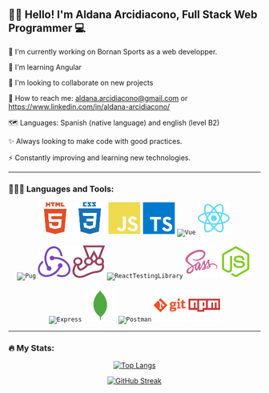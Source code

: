 ## 👋🏻 Hello! I'm Aldana Arcidiacono, Full Stack Web Programmer 💻

📎  I'm currently working on Bornan Sports as a web developper.

🌱 I'm learning Angular

🎎 I'm looking to collaborate on new projects

📧 How to reach me: aldana.arcidiacono@gmail.com or https://www.linkedin.com/in/aldana-arcidiacono/

🗺️ Languages: Spanish (native language) and english (level B2)

✨ Always looking to make code with good practices.

⚡ Constantly improving and learning new technologies.

---

### 👩🏻‍💻 Languages and Tools:

<div align="center">
	<code><img height="65" src="https://raw.githubusercontent.com/devicons/devicon/master/icons/html5/html5-plain-wordmark.svg" alt="HTML5" title="HTML" /></code>
	<code><img height="65" src="https://raw.githubusercontent.com/devicons/devicon/master/icons/css3/css3-plain-wordmark.svg" alt="CSS3" title="CSS" /></code>
	<code><img height="65" src="https://raw.githubusercontent.com/devicons/devicon/master/icons/javascript/javascript-plain.svg" alt="JavaScript" title="JavaScript" /></code>
	<code><img height="65" src="https://raw.githubusercontent.com/devicons/devicon/master/icons/typescript/typescript-plain.svg" alt="TypeScript" title="TypeScript" /></code>
	<code><img height="65" src="https://seeklogo.com/images/V/vuejs-logo-17D586B587-seeklogo.com.png" alt="Vue" title="Vue" /></code>
	<code><img height="65" src="https://raw.githubusercontent.com/devicons/devicon/master/icons/react/react-original.svg" alt="React" title="React" /></code>
	<br>
	<br>
	<code><img height="65" src="https://cdn.freebiesupply.com/logos/large/2x/pug-logo-png-transparent.png" alt="Pug" title="Pug" /></code>
	<code><img height="65" src="https://raw.githubusercontent.com/devicons/devicon/master/icons/redux/redux-original.svg" alt="Redux" title="Redux" /></code>
	<code><img height="65" src="https://raw.githubusercontent.com/devicons/devicon/master/icons/jest/jest-plain.svg" alt="Jest" title="Jest" /></code>
	<code><img height="65" src="https://miro.medium.com/max/496/0*RfTXIdj0OMqSiDwC" alt="ReactTestingLibrary" title="ReactTestingLibrary" /></code>
	<code><img height="65" src="https://raw.githubusercontent.com/devicons/devicon/master/icons/sass/sass-original.svg" alt="Sass" title="Sass" /></code>
	<code><img height="65" src="https://raw.githubusercontent.com/devicons/devicon/master/icons/nodejs/nodejs-plain.svg" alt="Node.js" title="Node.js" /></code>
	<br>
	<br>
	<code><img height="65" src="https://user-images.githubusercontent.com/25181517/183859966-a3462d8d-1bc7-4880-b353-e2cbed900ed6.png" alt="Express" title="Express" /></code>
	<code><img height="65" src="https://raw.githubusercontent.com/devicons/devicon/master/icons/mongodb/mongodb-plain.svg" alt="mongoDB" title="mongoDB" /></code>
	<code><img height="65" src="https://cdn.worldvectorlogo.com/logos/postman.svg" alt="Postman" title="Postman" /></code>
	<code><img height="65" src="https://raw.githubusercontent.com/devicons/devicon/master/icons/git/git-plain-wordmark.svg" alt="Git" title="Git" /></code>
	<code><img height="65" src="https://raw.githubusercontent.com/devicons/devicon/master/icons/npm/npm-original-wordmark.svg" alt="npm" title="npm" /></code>
	<br>
</div>

---

### 🔥 My Stats:
<div align="center">

[![Top Langs](https://github-readme-stats.vercel.app/api/top-langs/?username=AldanaArcidiacono&layout=compact)](https://github.com/anuraghazra/github-readme-stats)

[![GitHub Streak](https://streak-stats.demolab.com/?user=AldanaArcidiacono&theme=default)](https://git.io/streak-stats)
	
</div>
